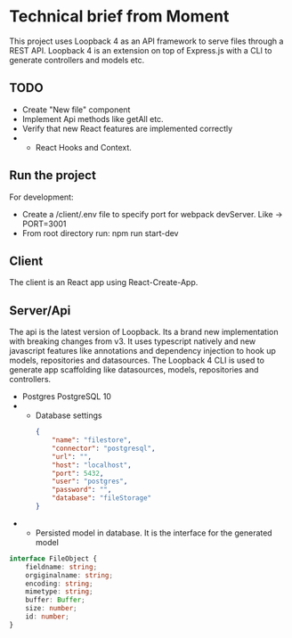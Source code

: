 # Technical brief from Moment
This project uses Loopback 4 as an API framework to serve files through a REST API.
Loopback 4 is an extension on top of Express.js with a CLI to generate controllers and models etc.


## TODO
* Create "New file" component
* Implement Api methods like getAll etc.
* Verify that new React features are implemented correctly
* * React Hooks and Context.


## Run the project
For development: 
* Create a /client/.env file to specify port for webpack devServer. Like -> PORT=3001
* From root directory run: npm run start-dev

## Client
The client is an React app using React-Create-App.

## Server/Api
The api is the latest version of Loopback. Its a brand new implementation with breaking changes from v3.
It uses typescript natively and new javascript features like annotations and dependency injection to hook up models, repositories and datasources.
The Loopback 4 CLI is used to generate app scaffolding like datasources, models, repositories and controllers.

* Postgres PostgreSQL 10
* * Database settings
    ```json
    {
        "name": "filestore",
        "connector": "postgresql",
        "url": "",
        "host": "localhost",
        "port": 5432,
        "user": "postgres",
        "password": "",
        "database": "fileStorage"
    }
    ```
* * Persisted model in database. It is the interface for the generated model
```typescript
interface FileObject {
    fieldname: string;
    orgiginalname: string;
    encoding: string;
    mimetype: string;
    buffer: Buffer;
    size: number;
    id: number;
}
```



